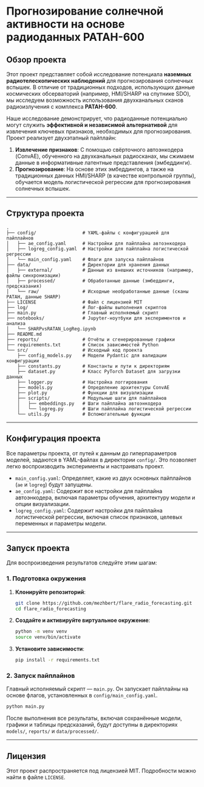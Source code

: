 # Прогнозирование солнечной активности на основе радиоданных РАТАН-600

## Обзор проекта

Этот проект представляет собой исследование потенциала **наземных радиотелескопических наблюдений** для прогнозирования солнечных вспышек. В отличие от традиционных подходов, использующих данные космических обсерваторий (например, HMI/SHARP на спутнике SDO), мы исследуем возможность использования двухканальных сканов радиоизлучения с комплекса **РАТАН-600**.

Наше исследование демонстрирует, что радиоданные потенциально могут служить **эффективной и независимой альтернативой** для извлечения ключевых признаков, необходимых для прогнозирования. Проект реализует двухэтапный пайплайн:

1.  **Извлечение признаков**: С помощью свёрточного автоэнкодера (ConvAE), обученного на двухканальных радиосканах, мы сжимаем данные в информативные латентные представления (эмбеддинги).
2.  **Прогнозирование**: На основе этих эмбеддингов, а также на традиционных данных HMI/SHARP (в качестве контрольной группы), обучается модель логистической регрессии для прогнозирования солнечных вспышек.

-----

## Структура проекта

```
.
├── config/                 # YAML-файлы с конфигурацией для пайплайнов
│   ├── ae_config.yaml      # Настройки для пайплайна автоэнкодера
│   ├── logreg_config.yaml  # Настройки для пайплайна логистической регрессии
│   └── main_config.yaml    # Флаги для запуска пайплайнов
├── data/                   # Директории для хранения данных
│   ├── external/           # Данные из внешних источников (например, файлы синхронизации)
│   ├── processed/          # Обработанные данные (эмбеддинги, предсказания)
│   └── raw/                # Исходные необработанные данные (сканы РАТАН, данные SHARP)
├── LICENSE                 # Файл с лицензией MIT
├── log/                    # Лог-файлы выполнения скриптов
├── main.py                 # Главный исполняемый скрипт
├── notebooks/              # Jupyter-ноутбуки для экспериментов и анализа
│   └── SHARPvsRATAN_LogReg.ipynb
├── README.md               
├── reports/                # Отчёты и сгенерированные графики
├── requirements.txt        # Список зависимостей Python
└── src/                    # Исходный код проекта
    ├── config_models.py    # Модели Pydantic для валидации конфигурации
    ├── constants.py        # Константы и пути к директориям
    ├── dataset.py          # Класс PyTorch Dataset для загрузки данных
    ├── logger.py           # Настройка логгирования
    ├── models.py           # Определение архитектуры ConvAE
    ├── plot.py             # Функции для визуализации
    ├── scripts/            # Модульные шаги для пайплайнов
    │   ├── embeddings.py   # Шаги пайплайна автоэнкодера
    │   └── logreg.py       # Шаги пайплайна логистической регрессии
    └── utils.py            # Вспомогательные функции
```

-----

## Конфигурация проекта

Все параметры проекта, от путей к данным до гиперпараметров моделей, задаются в YAML-файлах в директории `config/`. Это позволяет легко воспроизводить эксперименты и настраивать проект.

  * `main_config.yaml`: Определяет, какие из двух основных пайплайнов (`ae` и `logreg`) будут запущены.
  * `ae_config.yaml`: Содержит все настройки для пайплайна автоэнкодера, включая параметры обучения, архитектуру модели и опции визуализации.
  * `logreg_config.yaml`: Содержит настройки для пайплайна логистической регрессии, включая список признаков, целевых переменных и параметры модели.

-----

## Запуск проекта

Для воспроизведения результатов следуйте этим шагам:

### 1\. Подготовка окружения

1.  **Клонируйте репозиторий**:

    ```bash
    git clone https://github.com/mezhbert/flare_radio_forecasting.git
    cd flare_radio_forecasting
    ```

2.  **Создайте и активируйте виртуальное окружение**:

    ```bash
    python -m venv venv
    source venv/bin/activate
    ```

3.  **Установите зависимости**:

    ```bash
    pip install -r requirements.txt
    ```

### 2\. Запуск пайплайнов

Главный исполняемый скрипт — `main.py`. Он запускает пайплайны на основе флагов, установленных в `config/main_config.yaml`.

```bash
python main.py
```

После выполнения все результаты, включая сохранённые модели, графики и таблицы предсказаний, будут доступны в директориях `models/`, `reports/` и `data/processed/`.

-----

## Лицензия

Этот проект распространяется под лицензией MIT. Подробности можно найти в файле `LICENSE`.
